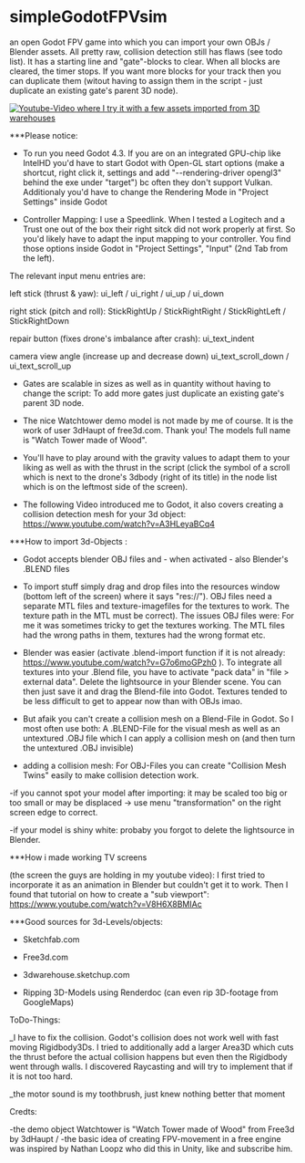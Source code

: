 # simpleGodotFPVsim
an open Godot FPV game into which you can import your own OBJs / Blender assets. All pretty raw, collision detection still has flaws (see todo list). It has a starting line and "gate"-blocks to clear. When all blocks are cleared, the timer stops. If you want more blocks for your track then you can duplicate them (witout having to assign them in the script - just duplicate an existing gate's parent 3D node).

[![Youtube-Video where I try it with a few assets imported from 3D warehouses](http://img.youtube.com/vi/YDV4oYfQaaI/1.jpg)](https://www.youtube.com/watch?v=YDV4oYfQaaI)
 
***Please notice:

- To run you need Godot 4.3. If you are on an integrated GPU-chip like IntelHD you'd have to start Godot with Open-GL start options (make a shortcut, right click it, settings and add "--rendering-driver opengl3" behind the exe under "target") bc often they don't support Vulkan. Additionaly you'd have to change the Rendering Mode in "Project Settings" inside Godot

- Controller Mapping: I use a Speedlink. When I tested a Logitech and a Trust one out of the box their right sitck did not work properly at first. So you'd likely have to adapt the input mapping to your controller. You find those options inside Godot in "Project Settings", "Input" (2nd Tab from the left). 

The relevant input menu entries are:


left stick (thrust & yaw):
ui_left /
ui_right /
ui_up /
ui_down


right stick (pitch and roll):
StickRightUp /
StickRightRight /
StickRightLeft /
StickRightDown


repair button (fixes drone's imbalance after crash):
ui_text_indent


camera view angle (increase up and decrease down)
ui_text_scroll_down /
ui_text_scroll_up


- Gates are scalable in sizes as well as in quantity without having to change the script: To add more gates just duplicate an existing gate's parent 3D node.

- The nice Watchtower demo model is not made by me of course. It is the work of user 3dHaupt of free3d.com. Thank you! The models full name is "Watch Tower made of Wood".
 
- You'll have to play around with the gravity values to adapt them to your liking as well as with the thrust in the script (click the symbol of a scroll which is next to the drone's 3dbody (right of its title) in the node list which is on the leftmost side of the screen).

- The following Video introduced me to Godot, it also covers creating a collision detection mesh for your 3d object: https://www.youtube.com/watch?v=A3HLeyaBCq4


***How to import 3d-Objects :

- Godot accepts blender OBJ files and - when activated - also Blender's .BLEND files 

- To import stuff simply drag and drop files into the resources window (bottom left of the screen) where it says "res://"). OBJ files need a separate MTL files and texture-imagefiles for the textures to work. The texture path in the MTL must be correct). The issues OBJ files were: For me it was sometimes tricky to get the textures working. The MTL files had the wrong paths in them, textures had the wrong format etc.

- Blender was easier (activate .blend-import function if it is not already: https://www.youtube.com/watch?v=G7o6moGPzh0 ). To integrate all textures into your .Blend file, you have to activate "pack data" in "file > external data". Delete the lightsource in your Blender scene. You can then just save it and drag the Blend-file into Godot. Textures tended to be less difficult to get to appear now than with OBJs imao.

- But afaik you can't create a collision mesh on a Blend-File in Godot. So I most often use both: A .BLEND-File for the visual mesh as well as an untextured .OBJ file which I can apply a collision mesh on (and then turn the untextured .OBJ invisible)

- adding a collision mesh: For OBJ-Files you can create "Collision Mesh Twins" easily to make collision detection work. 

-if you cannot spot your model after importing: it may be scaled too big or too small or may be displaced -> use menu "transformation" on the right screen edge to correct.

-if your model is shiny white: probaby you forgot to delete the lightsource in Blender.




***How i made working TV screens 

(the screen the guys are holding in my youtube video):
I first tried to incorporate it as an animation in Blender but couldn't get it to work. Then I found that tutorial on how to create a "sub viewport":
https://www.youtube.com/watch?v=V8H6X8BMIAc



***Good sources for 3d-Levels/objects:

- Sketchfab.com

- Free3d.com

- 3dwarehouse.sketchup.com

- Ripping 3D-Models using Renderdoc (can even rip 3D-footage from GoogleMaps)



ToDo-Things:

_I have to fix the collision. Godot's collision does not work well with fast moving Rigidbody3Ds. I tried to additionally add a larger Area3D which cuts the thrust before the actual collision happens but even then the Rigidbody went through walls. I discovered Raycasting and will try to implement that if it is not too hard.

_the motor sound is my toothbrush, just knew nothing better that moment


Credts:

-the demo object Watchtower is "Watch Tower made of Wood" from Free3d by 3dHaupt /
-the basic idea of creating FPV-movement in a free engine was inspired by Nathan Loopz who did this in Unity, like and subscribe him. 

